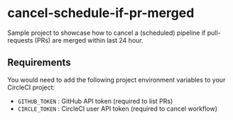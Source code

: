 # cancel-schedule-if-pr-merged

Sample project to showcase how to cancel a (scheduled) pipeline if pull-requests (PRs) are merged within last 24 hour.

## Requirements

You would need to add the following project environment variables to your CircleCI project:

- `GITHUB_TOKEN` : GitHub API token (required to list PRs)
- `CIRCLE_TOKEN` : CircleCI user API token (required to cancel workflow)
